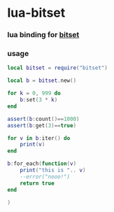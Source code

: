 # lua-bitset

### lua binding for [bitset](https://github.com/lemire/cbitset)

### usage

```lua
local bitset = require("bitset")

local b = bitset.new()

for k = 0, 999 do
    b:set(3 * k)
end

assert(b:count()==1000)
assert(b:get(3)==true)

for v in b:iter() do
    print(v)
end

b:for_each(function(v)
    print("this is ".. v)
    --error("nooo!")
    return true
end

)
```